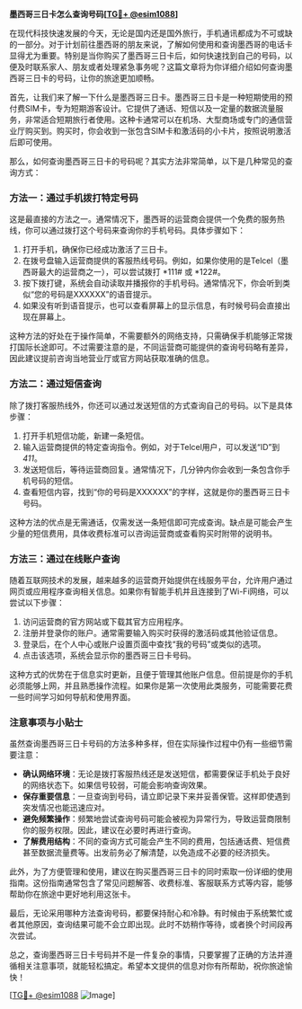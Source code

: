 **墨西哥三日卡怎么查询号码[[TG💪+ @esim1088](https://t.me/s/esim1088)]**

在现代科技快速发展的今天，无论是国内还是国外旅行，手机通讯都成为不可或缺的一部分。对于计划前往墨西哥的朋友来说，了解如何使用和查询墨西哥的电话卡显得尤为重要。特别是当你购买了墨西哥三日卡后，如何快速找到自己的号码，以便及时联系家人、朋友或者处理紧急事务呢？这篇文章将为你详细介绍如何查询墨西哥三日卡的号码，让你的旅途更加顺畅。

首先，让我们来了解一下什么是墨西哥三日卡。墨西哥三日卡是一种短期使用的预付费SIM卡，专为短期游客设计。它提供了通话、短信以及一定量的数据流量服务，非常适合短期旅行者使用。这种卡通常可以在机场、大型商场或专门的通信营业厅购买到。购买时，你会收到一张包含SIM卡和激活码的小卡片，按照说明激活后即可使用。

那么，如何查询墨西哥三日卡的号码呢？其实方法非常简单，以下是几种常见的查询方式：

### 方法一：通过手机拨打特定号码

这是最直接的方法之一。通常情况下，墨西哥的运营商会提供一个免费的服务热线，你可以通过拨打这个号码来查询你的手机号码。具体步骤如下：

1. 打开手机，确保你已经成功激活了三日卡。
2. 在拨号盘输入运营商提供的客服热线号码。例如，如果你使用的是Telcel（墨西哥最大的运营商之一），可以尝试拨打 *111# 或 *122#。
3. 按下拨打键，系统会自动读取并播报你的手机号码。通常情况下，你会听到类似“您的号码是XXXXXX”的语音提示。
4. 如果没有听到语音提示，也可以查看屏幕上的显示信息，有时候号码会直接出现在屏幕上。

这种方法的好处在于操作简单，不需要额外的网络支持，只需确保手机能够正常拨打国际长途即可。不过需要注意的是，不同运营商可能提供的查询号码略有差异，因此建议提前咨询当地营业厅或官方网站获取准确的信息。

### 方法二：通过短信查询

除了拨打客服热线外，你还可以通过发送短信的方式查询自己的号码。以下是具体步骤：

1. 打开手机短信功能，新建一条短信。
2. 输入运营商提供的特定查询指令。例如，对于Telcel用户，可以发送“ID”到*411*。
3. 发送短信后，等待运营商回复。通常情况下，几分钟内你会收到一条包含你手机号码的短信。
4. 查看短信内容，找到“你的号码是XXXXXX”的字样，这就是你的墨西哥三日卡号码。

这种方法的优点是无需通话，仅需发送一条短信即可完成查询。缺点是可能会产生少量的短信费用，具体收费标准可以咨询运营商或查看购买时附带的说明书。

### 方法三：通过在线账户查询

随着互联网技术的发展，越来越多的运营商开始提供在线服务平台，允许用户通过网页或应用程序查询相关信息。如果你有智能手机并且连接到了Wi-Fi网络，可以尝试以下步骤：

1. 访问运营商的官方网站或下载其官方应用程序。
2. 注册并登录你的账户。通常需要输入购买时获得的激活码或其他验证信息。
3. 登录后，在个人中心或账户设置页面中查找“我的号码”或类似的选项。
4. 点击该选项，系统会显示你的墨西哥三日卡号码。

这种方式的优势在于信息实时更新，且便于管理其他账户信息。但前提是你的手机必须能够上网，并且熟悉操作流程。如果你是第一次使用此类服务，可能需要花费一些时间学习如何导航和使用界面。

### 注意事项与小贴士

虽然查询墨西哥三日卡号码的方法多种多样，但在实际操作过程中仍有一些细节需要注意：

- **确认网络环境**：无论是拨打客服热线还是发送短信，都需要保证手机处于良好的网络状态下。如果信号较弱，可能会影响查询效果。
- **保存重要信息**：一旦查询到号码，请立即记录下来并妥善保管。这样即使遇到突发情况也能迅速应对。
- **避免频繁操作**：频繁地尝试查询号码可能会被视为异常行为，导致运营商限制你的服务权限。因此，建议在必要时再进行查询。
- **了解费用结构**：不同的查询方式可能会产生不同的费用，包括通话费、短信费甚至数据流量费等。出发前务必了解清楚，以免造成不必要的经济损失。

此外，为了方便管理和使用，建议在购买墨西哥三日卡的同时索取一份详细的使用指南。这份指南通常包含了常见问题解答、收费标准、客服联系方式等内容，能够帮助你在旅途中更好地利用这张卡。

最后，无论采用哪种方法查询号码，都要保持耐心和冷静。有时候由于系统繁忙或者其他原因，查询结果可能不会立即出现。此时不妨稍作等待，或者换个时间段再次尝试。

总之，查询墨西哥三日卡号码并不是一件复杂的事情，只要掌握了正确的方法并遵循相关注意事项，就能轻松搞定。希望本文提供的信息对你有所帮助，祝你旅途愉快！

[[TG💪+ @esim1088](https://t.me/s/esim1088) ![Image](https://i.postimg.cc/4NQfJmqS/Snipaste-2025-05-13-00-14-12.png)]